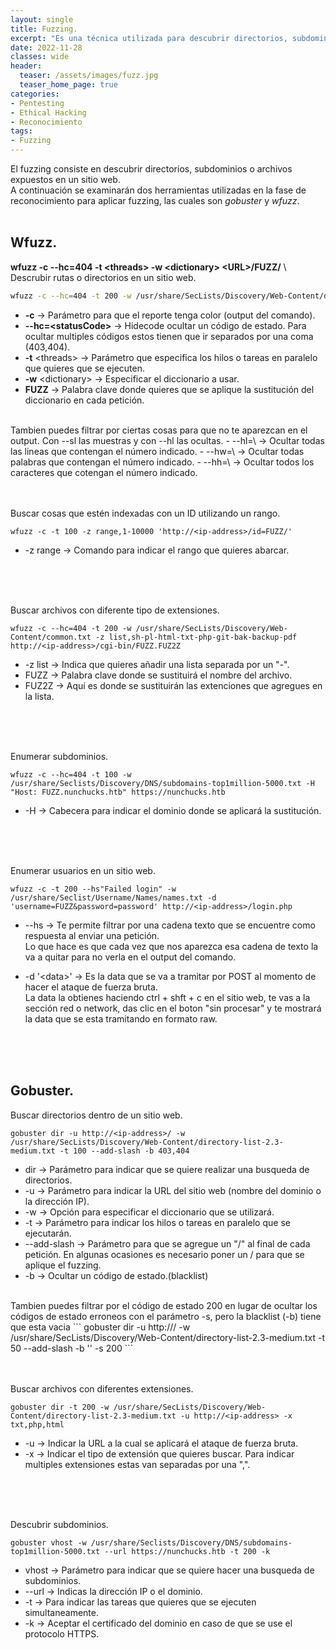 ```yaml
---
layout: single
title: Fuzzing.
excerpt: "Es una técnica utilizada para descubrir directorios, subdominios, archivos y usuarios dentro de un sitio web o software mediante peticiones"
date: 2022-11-28
classes: wide
header:
  teaser: /assets/images/fuzz.jpg
  teaser_home_page: true
categories:
- Pentesting
- Ethical Hacking
- Reconocimiento
tags:
- Fuzzing
---
```


El fuzzing consiste en descubrir directorios, subdominios o archivos expuestos en un sitio web. 
<br>
A continuación se examinarán dos herramientas utilizadas en la fase de reconocimiento para aplicar fuzzing, las cuales son *gobuster* y *wfuzz*.
<br><br>

## Wfuzz.
**wfuzz -c --hc=404 -t \<threads> -w \<dictionary> \<URL>/FUZZ/**
\\
Descrubir rutas o directorios en un sitio web.
```bash
wfuzz -c --hc=404 -t 200 -w /usr/share/SecLists/Discovery/Web-Content/directory-list-2.3-medium.txt http://192.168.55.68/FUZZ
```

- **-c** -> Parámetro para que el reporte tenga color (output del comando).
- **--hc=\<statusCode>** -> Hidecode ocultar un código de estado. Para ocultar multiples códigos estos tienen que ir separados por una coma (403,404). 
- **-t** \<threads> -> Parámetro que especifica los hilos o tareas en paralelo que quieres que se ejecuten.
- **-w** \<dictionary\> -> Especificar el diccionario a usar.
- **FUZZ** -> Palabra clave donde quieres que se aplique la sustitución del diccionario en cada petición.

<br>
Tambien puedes filtrar por ciertas cosas para que no te aparezcan en el output. Con --sl las muestras y con --hl las ocultas.
- --hl=\<number\> -> Ocultar todas las lineas que contengan el número indicado.
- --hw=\<number\> -> Ocultar todas palabras que contengan el número indicado.
- --hh=\<number\> -> Ocultar todos los caracteres que cotengan el número indicado.
<br>
<br>
<br>


Buscar cosas que estén indexadas con un ID utilizando un rango.
```
wfuzz -c -t 100 -z range,1-10000 'http://<ip-address>/id=FUZZ/'
```
- -z range -> Comando para indicar el rango que quieres abarcar.
<br>
<br>
<br>


Buscar archivos con diferente tipo de extensiones.
```
wfuzz -c --hc=404 -t 200 -w /usr/share/SecLists/Discovery/Web-Content/common.txt -z list,sh-pl-html-txt-php-git-bak-backup-pdf http://<ip-address>/cgi-bin/FUZZ.FUZ2Z
```
- -z list -> Indica que quieres añadir una lista separada por un "-".
- FUZZ -> Palabra clave donde se sustituirá el nombre del archivo.
- FUZ2Z -> Aquí es donde se sustituirán las extenciones que agregues en la lista.
<br>
<br>
<br>


Enumerar subdominios.
```
wfuzz -c --hc=404 -t 100 -w /usr/share/Seclists/Discovery/DNS/subdomains-top1million-5000.txt -H "Host: FUZZ.nunchucks.htb" https://nunchucks.htb
```
- -H -> Cabecera para indicar el dominio donde se aplicará la sustitución. 
<br>
<br>
<br>


Enumerar usuarios en un sitio web.
```
wfuzz -c -t 200 --hs"Failed login" -w /usr/share/Seclist/Username/Names/names.txt -d 'username=FUZZ&password=password' http://<ip-address>/login.php
```
- --hs -> Te permite filtrar por una cadena texto que se encuentre como respuesta al enviar una petición.<br>Lo que hace es que cada vez que nos aparezca esa cadena de texto la va a quitar para no verla en el output del comando.

- -d '\<data\>' -> Es la data que se va a tramitar por POST al momento de hacer el ataque de fuerza bruta.<br>La data la obtienes haciendo ctrl + shft + c en el sitio web, te vas a la sección red o network, das clic en el boton "sin procesar" y te mostrará la data que se esta tramitando en formato raw.
<br>
<br>
<br>


## Gobuster.
Buscar directorios dentro de un sitio web.
```
gobuster dir -u http://<ip-address>/ -w /usr/share/SecLists/Discovery/Web-Content/directory-list-2.3-medium.txt -t 100 --add-slash -b 403,404
```
- dir -> Parámetro para indicar que se quiere realizar una busqueda de directorios.
- -u -> Parámetro para indicar la URL del sitio web (nombre del dominio o la dirección IP).
- -w -> Opción para especificar el diccionario que se utilizará.
- -t -> Parámetro para indicar los hilos o tareas en paralelo que se ejecutarán.
- --add-slash -> Parámetro para que se agregue un "/" al final de cada petición. En algunas ocasiones es necesario poner un / para que se aplique el fuzzing.
- -b <statuscode> -> Ocultar un código de estado.(blacklist)

<br>
Tambien puedes filtrar por el código de estado 200 en lugar de ocultar los códigos de estado erroneos con el parámetro -s, pero la blacklist (-b) tiene que esta vacia
```
gobuster dir -u http://<ip-address>/ -w /usr/share/SecLists/Discovery/Web-Content/directory-list-2.3-medium.txt -t 50 --add-slash -b '' -s 200
```
<br>
<br>
<br>

Buscar archivos con diferentes extensiones.
```
gobuster dir -t 200 -w /usr/share/SecLists/Discovery/Web-Content/directory-list-2.3-medium.txt -u http://<ip-address> -x txt,php,html
```
- -u -> Indicar la URL a la cual se aplicará el ataque de fuerza bruta.
- -x -> Indicar el tipo de extensión que quieres buscar. Para indicar multiples extensiones estas van separadas por una ",".
<br>
<br>
<br>


Descubrir subdominios.
```
gobuster vhost -w /usr/share/Seclists/Discovery/DNS/subdomains-top1million-5000.txt --url https://nunchucks.htb -t 200 -k
```
- vhost -> Parámetro para indicar que se quiere hacer una busqueda de subdominios.
- --url -> Indicas la dirección IP o el dominio.
- -t -> Para indicar las tareas que quieres que se ejecuten simultaneamente.
- -k -> Aceptar el certificado del dominio en caso de que se use el protocolo HTTPS.

